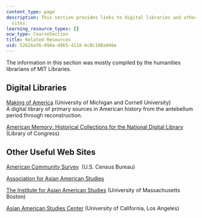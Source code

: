 ```yaml
---
content_type: page
description: This section provides links to digital libraries and other useful web
  sites.
learning_resource_types: []
ocw_type: CourseSection
title: Related Resources
uid: 52626af6-094a-d9b5-4118-6c8c188a946e
---
```


The information in this section was mostly compiled by the humanities librarians of MIT Libraries.

Digital Libraries
-----------------

[Making of America](https://quod.lib.umich.edu/m/moagrp/) (University of Michigan and Cornell University)  
A digital library of primary sources in American history from the antebellum period through reconstruction.

[American Memory: Historical Collections for the National Digital Library](http://memory.loc.gov/ammem/) (Library of Congress)

Other Useful Web Sites
----------------------

[American Community Survey](https://www.census.gov/programs-surveys/acs/)  (U.S. Census Bureau)

[Association for Asian American Studies](http://www.aaastudies.org/)

[The Institute for Asian American Studies](http://www.iaas.umb.edu/) (University of Massachusetts Boston)

[Asian American Studies Center](http://www.aasc.ucla.edu/default.asp) (University of California, Los Angeles)